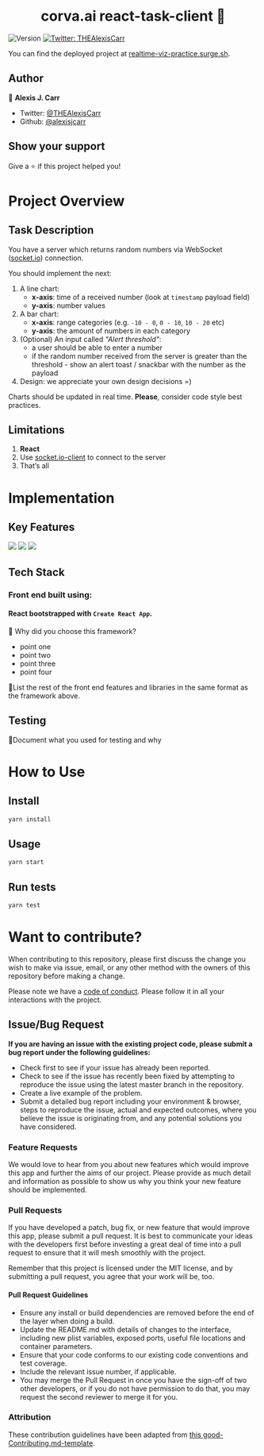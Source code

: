 <h1 align="center">corva.ai react-task-client 👋</h1>
<p>
  <img alt="Version" src="https://img.shields.io/badge/version-0.1.0-blue.svg?cacheSeconds=2592000" />
  <a href="https://twitter.com/THEAlexisCarr">
    <img alt="Twitter: THEAlexisCarr" src="https://img.shields.io/twitter/follow/THEAlexisCarr.svg?style=social" target="_blank" />
  </a>
</p>


You can find the deployed project at [realtime-viz-practice.surge.sh](http://realtime-viz-practice.surge.sh).

## Author

👤 **Alexis J. Carr**

- Twitter: [@THEAlexisCarr](https://twitter.com/THEAlexisCarr)
- Github: [@alexisjcarr](https://github.com/alexisjcarr)

## Show your support

Give a ⭐️ if this project helped you!

# Project Overview

## Task Description

You have a server which returns random numbers via WebSocket ([socket.io](https://socket.io)) connection.

You should implement the next:

1. A line chart:
   - **x-axis**: time of a received number (look at `timestamp` payload field)
   - **y-axis**: number values
2. A bar chart:
   - **x-axis**: range categories (e.g. `-10 - 0`, `0 - 10`, `10 - 20` etc)
   - **y-axis**: the amount of numbers in each category
3. (Optional) An input called _"Alert threshold"_:
   - a user should be able to enter a number
   - if the random number received from the server is greater than the threshold - show an alert toast / snackbar with the number as the payload
4. Design: we appreciate your own design decisions =)

Charts should be updated in real time. **Please**, consider code style best practices.

## Limitations

1. **React**
2. Use [socket.io-client](https://socket.io/docs/client-api) to connect to the server
3. That’s all

# Implementation

## Key Features

![](demo.gif)
![](ipad.png) ![](iphone.png)

## Tech Stack

### Front end built using:

#### React bootstrapped with `Create React App`.

🚫 Why did you choose this framework?

-    point one
-    point two
-    point three
-    point four

🚫List the rest of the front end features and libraries in the same format as the framework above.

## Testing

🚫Document what you used for testing and why

# How to Use

## Install

```sh
yarn install
```

## Usage

```sh
yarn start
```

## Run tests

```sh
yarn test
```

# Want to contribute?

When contributing to this repository, please first discuss the change you wish to make via issue, email, or any other method with the owners of this repository before making a change.

Please note we have a [code of conduct](./CODE_OF_CONDUCT.md). Please follow it in all your interactions with the project.

## Issue/Bug Request
   
 **If you are having an issue with the existing project code, please submit a bug report under the following guidelines:**
 - Check first to see if your issue has already been reported.
 - Check to see if the issue has recently been fixed by attempting to reproduce the issue using the latest master branch in the repository.
 - Create a live example of the problem.
 - Submit a detailed bug report including your environment & browser, steps to reproduce the issue, actual and expected outcomes,  where you believe the issue is originating from, and any potential solutions you have considered.

### Feature Requests

We would love to hear from you about new features which would improve this app and further the aims of our project. Please provide as much detail and information as possible to show us why you think your new feature should be implemented.

### Pull Requests

If you have developed a patch, bug fix, or new feature that would improve this app, please submit a pull request. It is best to communicate your ideas with the developers first before investing a great deal of time into a pull request to ensure that it will mesh smoothly with the project.

Remember that this project is licensed under the MIT license, and by submitting a pull request, you agree that your work will be, too.

#### Pull Request Guidelines

- Ensure any install or build dependencies are removed before the end of the layer when doing a build.
- Update the README.md with details of changes to the interface, including new plist variables, exposed ports, useful file locations and container parameters.
- Ensure that your code conforms to our existing code conventions and test coverage.
- Include the relevant issue number, if applicable.
- You may merge the Pull Request in once you have the sign-off of two other developers, or if you do not have permission to do that, you may request the second reviewer to merge it for you.

### Attribution

These contribution guidelines have been adapted from [this good-Contributing.md-template](https://gist.github.com/PurpleBooth/b24679402957c63ec426).